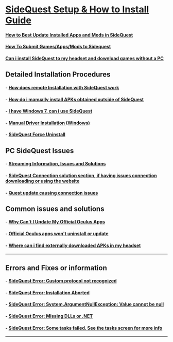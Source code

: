 # [SideQuest Setup & How to Install Guide](https://github.com/the-expanse/SideQuest/wiki/SideQuest-Setup-&-How-To-install)

#### [How to Best Update Installed Apps and Mods in SideQuest](https://github.com/the-expanse/SideQuest/wiki/How-to-Auto-Update-app's-and-mods)

#### [How To Submit Games/Apps/Mods to Sidequest](https://github.com/the-expanse/SideQuest/wiki/How-To-Submit-Games)

#### [Can i install SideQuest to my headset and download games without a PC](https://github.com/the-expanse/SideQuest/wiki/Can-i-install-SideQuest-to-my-headset-and-download-games-without-a-PC)
**Detailed Installation Procedures**
---
#### - [How does remote Installation with SideQuest work](https://github.com/the-expanse/SideQuest/wiki/Remote-Installation-of-applications)

#### - [How do i manually install APKs obtained outside of SideQuest](https://github.com/the-expanse/SideQuest/wiki/How-can-i-manually-install-apps)

#### - [I have Windows 7, can i use SideQuest](https://github.com/the-expanse/SideQuest/wiki/Windows-7-Support)

#### - [Manual Driver Installation (Windows)](https://github.com/the-expanse/SideQuest/wiki/SideQuest-driver-Re-installation)

#### - [SideQuest Force Uninstall](https://github.com/the-expanse/SideQuest/wiki/Force-Uninstaller-for-SideQuest)


**PC SideQuest Issues**
---

#### - [Streaming Information, Issues and Solutions](https://github.com/the-expanse/SideQuest/wiki/Streaming-With-SideQuest)

#### - [SideQuest Connection solution section, if having issues connection downloading or using the website](https://github.com/the-expanse/SideQuest/wiki/I-am-having-issues-Connecting-,-what-do-i-do%3F)

#### - [Quest update causing connection issues](https://github.com/the-expanse/SideQuest/wiki/Updated-my-Quest-recently-and-now-it-won%27t-connect-to-SideQuest)


**Common issues and solutions**
---

#### - [Why Can't I Update My Official Oculus Apps](https://github.com/the-expanse/SideQuest/wiki/Why-can't-i-update-my-Official-Oculus-Apps)

#### - [Official Oculus apps won't uninstall or update](https://github.com/the-expanse/SideQuest/wiki/.My-apps-won't-uninstall-what's-wrong%3F)

#### - [ Where can i find externally downloaded APKs in my headset](https://github.com/the-expanse/SideQuest/wiki/How-to-use-2D-APKs-such-as-phone-Apps-from-outside-of-Sidequest)
---

**Errors and Fixes or information**
---

#### - [SideQuest Error: Custom protocol not recognized](https://github.com/the-expanse/SideQuest/wiki/Custom-protocol-not-recognized)

#### - [SideQuest Error: Installation Aborted](https://github.com/the-expanse/SideQuest/wiki/Installation-Aborted)

#### - [SideQuest Error: System.ArgumentNullException: Value cannot be null](https://github.com/the-expanse/SideQuest/wiki/System.ArgumentNullException:-Value-cannot-be-null.)

#### - [SideQuest Error: Missing DLLs or .NET ](https://github.com/the-expanse/SideQuest/wiki/Have-a-.NET-Error-or-a-missing-.DLL-(Windows-8))

#### - [SideQuest Error: Some tasks failed. See the tasks screen for more info](https://github.com/the-expanse/SideQuest/wiki/The-Queue-System)
---
